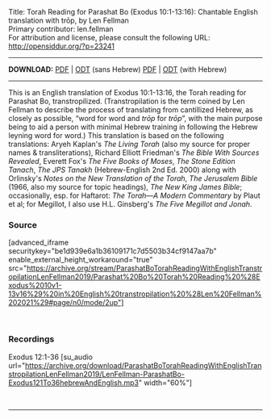 <html>
<head></head>
<body>
Title: Torah Reading for Parashat Bo (Exodus 10:1-13:16): Chantable English translation with trōp, by Len Fellman<br />
Primary contributor: len.fellman<br />
For attribution and license, please consult the following URL: <a href="http://opensiddur.org/?p=23241">http://opensiddur.org/?p=23241</a>
<p />
<hr />

<style type="text/css" media="all">.printfriendly {display: none!important;}</style>

<strong>DOWNLOAD:</strong> 
<a href="https://archive.org/download/ParashatBoTorahReadingWithEnglishTranstropilationLenFellman2019/Parashat%20Bo%20Torah%20Reading%20%28Exodus%2010v1-13v16%29%20in%20English%20transtropilation%20%28Len%20Fellman%202021%29%20-%20english%20only.pdf">PDF</a> | <a href="https://archive.org/download/ParashatBoTorahReadingWithEnglishTranstropilationLenFellman2019/Parashat%20Bo%20Torah%20Reading%20%28Exodus%2010v1-13v16%29%20in%20English%20transtropilation%20%28Len%20Fellman%202021%29%20-%20english%20only.odt">ODT</a> (sans Hebrew) 
<a href="https://archive.org/download/ParashatBoTorahReadingWithEnglishTranstropilationLenFellman2019/Parashat%20Bo%20Torah%20Reading%20%28Exodus%2010v1-13v16%29%20in%20English%20transtropilation%20%28Len%20Fellman%202021%29.pdf">PDF</a> | <a href="https://archive.org/download/ParashatBoTorahReadingWithEnglishTranstropilationLenFellman2019/Parashat%20Bo%20Torah%20Reading%20%28Exodus%2010v1-13v16%29%20in%20English%20transtropilation%20%28Len%20Fellman%202021%29.odt">ODT</a> (with Hebrew) 

<hr />

This is an English translation of Exodus 10:1-13:16, the Torah reading for Parashat Bo, transtropilized. (Transtropilation is the term coined by Len Fellman to describe the process of translating from cantillized Hebrew, as closely as possible, “word for word and <em>trōp</em> for <em>trōp</em>”, with the main purpose being to aid a person with minimal Hebrew training in following the Hebrew leyning word for word.) This translation is based on the following translations: Aryeh Kaplan's <em>The Living Torah</em> (also my source for proper names & transliterations), Richard Elliott Friedman's <em>The Bible With Sources Revealed</em>, Everett Fox's <em>The Five Books of Moses</em>, <em>The Stone Edition Tanach</em>, <em>The JPS Tanakh</em> (Hebrew-English 2nd Ed. 2000) along with Orlinsky's <em>Notes on the New Translation of the Torah</em>, <em>The Jerusalem Bible</em> (1966, also my source for topic headings), <em>The New King James Bible</em>; occasionally, esp. for Haftarot: <em>The Torah—A Modern Commentary</em> by Plaut et al; for Megillot, I also use H.L. Ginsberg's <em>The Five Megillot and Jonah</em>.

<h3>Source</h3>

[advanced_iframe securitykey="be1d939e6a1b36109171c7d5503b34cf9147aa7b" enable_external_height_workaround="true" src="https://archive.org/stream/ParashatBoTorahReadingWithEnglishTranstropilationLenFellman2019/Parashat%20Bo%20Torah%20Reading%20%28Exodus%2010v1-13v16%29%20in%20English%20transtropilation%20%28Len%20Fellman%202021%29#page/n0/mode/2up"]

&nbsp;

<h3>Recordings</h3>

Exodus 12:1-36 [su_audio url="https://archive.org/download/ParashatBoTorahReadingWithEnglishTranstropilationLenFellman2019/LenFellman-ParashatBo-Exodus121To36hebrewAndEnglish.mp3" width="60%"]

&nbsp;

<hr />

&nbsp;
</body>
</html>